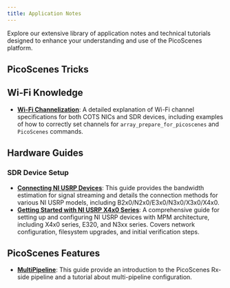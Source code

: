 ```yaml
---
title: Application Notes
---
```

<CustomToc />

Explore our extensive library of application notes and technical tutorials designed to enhance your understanding and use of the PicoScenes platform.

## PicoScenes Tricks


## Wi-Fi Knowledge

- **[Wi-Fi Channelization](../manual/channels.md)**: A detailed explanation of Wi-Fi channel specifications for both COTS NICs and SDR devices, including examples of how to correctly set channels for `array_prepare_for_picoscenes` and `PicoScenes` commands.

## Hardware Guides

### SDR Device Setup
- **[Connecting NI USRP Devices](connect-usrp)**: This guide provides the bandwidth estimation for signal streaming and details the connection methods for various NI USRP models, including B2x0/N2x0/E3x0/N3x0/X3x0/X4x0.
- **[Getting Started with NI USRP X4x0 Series](x410-setup)**: A comprehensive guide for setting up and configuring NI USRP devices with MPM architecture, including X4x0 series, E320, and N3xx series. Covers network configuration, filesystem upgrades, and initial verification steps.

## PicoScenes Features
- **[MultiPipeline](../manual/MultiPipeline.md)**: This guide provide an introduction to the PicoScenes Rx-side pipeline and a tutorial about multi-pipeline configuration.